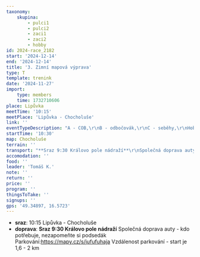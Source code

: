 ```yaml
---
taxonomy:
    skupina:
        - pulci1
        - pulci2
        - zaci1
        - zaci2
        - hobby
id: 2024-race_2182
start: '2024-12-14'
end: '2024-12-14'
title: '3. Zimní mapová výprava'
type: T
template: trenink
date: '2024-11-27'
import:
    type: members
    time: 1732710606
place: Lipůvka
meetTime: '10:15'
meetPlace: 'Lipůvka - Chocholuše'
link: ''
eventTypeDescription: "A - COB,\r\nB - odbočovák,\r\nC - seběhy,\r\nHobby - krátké postupy"
startTime: '10:30'
map: Chocholuše
terrain: ''
transport: "**Sraz 9:30 Královo pole nádraží**\r\nSpolečná doprava auty - kdo potřebuje, nezapomeňte si podsedák\r\nParkování:https://mapy.cz/s/jufufuhaja\r\nVzdálenost parkování - start je 1,6 - 2 km"
accomodation: ''
food: ''
leader: 'Tomáš K.'
note: ''
return: ''
price: ''
program: ''
thingsToTake: ''
signups: ''
gps: '49.34897, 16.5723'
---
```


* **sraz**: 10:15 Lipůvka - Chocholuše
* **doprava**: **Sraz 9:30 Královo pole nádraží**
Společná doprava auty - kdo potřebuje, nezapomeňte si podsedák
Parkování:https://mapy.cz/s/jufufuhaja
Vzdálenost parkování - start je 1,6 - 2 km
